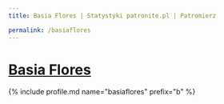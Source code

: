 ```yaml
---
title: Basia Flores | Statystyki patronite.pl | Patromierz

permalink: /basiaflores
---
```


# [Basia Flores](https://patronite.pl/basiaflores)

{% include profile.md name="basiaflores" prefix="b" %}
